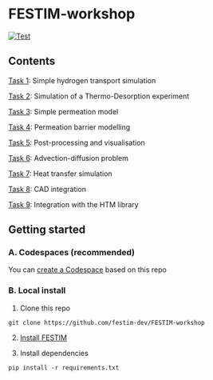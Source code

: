 # FESTIM-workshop

[![Test](https://github.com/festim-dev/FESTIM-workshop/actions/workflows/test_notebooks.yml/badge.svg)](https://github.com/festim-dev/FESTIM-workshop/actions/workflows/test_notebooks.yml)

## Contents

[Task 1](https://github.com/festim-dev/FESTIM-workshop/blob/main/tasks/task1.ipynb): Simple hydrogen transport simulation

[Task 2](https://github.com/festim-dev/FESTIM-workshop/blob/main/tasks/task2.ipynb): Simulation of a Thermo-Desorption experiment

[Task 3](https://github.com/festim-dev/FESTIM-workshop/blob/main/tasks/task3.ipynb): Simple permeation model

[Task 4](https://github.com/festim-dev/FESTIM-workshop/blob/main/tasks/task4.ipynb): Permeation barrier modelling

[Task 5](https://github.com/festim-dev/FESTIM-workshop/blob/main/tasks/task5.ipynb): Post-processing and visualisation

[Task 6](https://github.com/festim-dev/FESTIM-workshop/blob/main/tasks/task6.ipynb): Advection-diffusion problem

[Task 7](https://github.com/festim-dev/FESTIM-workshop/blob/main/tasks/task7.ipynb): Heat transfer simulation

[Task 8](https://github.com/festim-dev/FESTIM-workshop/blob/main/tasks/task8.ipynb): CAD integration

[Task 9](https://github.com/festim-dev/FESTIM-workshop/blob/main/tasks/task8.ipynb): Integration with the HTM library

## Getting started

### A. Codespaces (recommended)

You can [create a Codespace](https://github.com/codespaces/new?machine=standardLinux32gb&repo=520445592&ref=main&devcontainer_path=.devcontainer%2Fdevcontainer.json&location=WestEurope) based on this repo

### B. Local install

1. Clone this repo

```
git clone https://github.com/festim-dev/FESTIM-workshop
```
2. [Install FESTIM](https://festim.readthedocs.io/en/latest/getting_started.html)

3. Install dependencies

```
pip install -r requirements.txt
```
